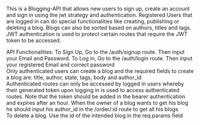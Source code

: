 This is a Blogging-API that allows new users to sign up, create an account and sign in using the jwt strategy and authentication. Registered Users that are logged in can do special functionalities like creating, publishing or deleting a blog.
Blogs can also be sorted based on authors, titles and tags. JWT authentication is used to protect certain routes that require the JWT token to be accessed. 

API Functionalities:
To Sign Up, Go to the /auth/signup route. Then input your Email and Password.
To Log in, Go to the /auth/login route. Then input your registered Email and correct password  
Only authenticated users can create a blog and the required fields to create a blog are: title, author, state, tags, body and author_id   
Authenticated routes can only be accessed by logged in users whereby their generated token upon logging in is used to access authenticated routes. Note that the token should be added in the bearer authentication and expires after an hour.
When the owner of a blog wants to get his blog he should input his author_id in the /order/:id route to get all his blogs  
To delete a blog. Use the id of the intended blog in the req.params field 
